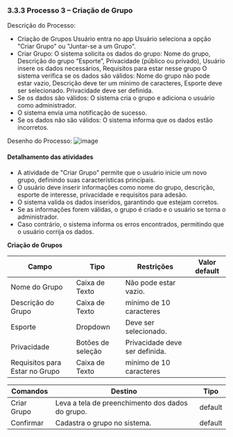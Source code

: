 ### 3.3.3 Processo 3 – Criação de Grupo

Descrição do Processo:

* Criação de Grupos Usuário entra no app Usuário seleciona a opção "Criar Grupo" ou "Juntar-se a um Grupo".
* Criar Grupo: O sistema solicita os dados do grupo: Nome do grupo, Descrição do grupo “Esporte”, Privacidade (público ou privado), Usuário insere os dados necessários, Requisitos para estar nesse grupo O sistema verifica se os dados são válidos: Nome do grupo não pode estar vazio, Descrição deve ter um mínimo de caracteres, Esporte deve ser selecionado. Privacidade deve ser definida. 
* Se os dados são válidos: O sistema cria o grupo e adiciona o usuário como administrador. 
* O sistema envia uma notificação de sucesso.
* Se os dados não são válidos: O sistema informa que os dados estão incorretos. 

Desenho do Processo:
![image](https://github.com/user-attachments/assets/f7dbd842-10e6-474e-b4dd-7a4449f0fcbb)

#### Detalhamento das atividades

* A atividade de "Criar Grupo" permite que o usuário inicie um novo grupo, definindo suas características principais. 
* O usuário deve inserir informações como nome do grupo, descrição, esporte de interesse, privacidade e requisitos para adesão. 
* O sistema valida os dados inseridos, garantindo que estejam corretos. 
* Se as informações forem válidas, o grupo é criado e o usuário se torna o administrador. 
* Caso contrário, o sistema informa os erros encontrados, permitindo que o usuário corrija os dados.

**Criação de Grupos**

| **Campo**       | **Tipo**         | **Restrições** | **Valor default** |
| ---             | ---              | ---            | ---               |
| Nome do Grupo           | Caixa de Texto   | Não pode estar vazio. |                |
| Descrição do Grupo           | Caixa de Texto   | mínimo de 10 caracteres |           |
| Esporte | Dropdown| Deve ser selecionado.| |
| Privacidade| Botões de seleção |Privacidade deve ser definida. | |
| Requisitos para Estar no Grupo| Caixa de Texto | mínimo de 10 caracteres| |

| **Comandos**         |  **Destino**                   | **Tipo** |
| ---                  | ---                            | ---               |
| Criar Grupo               | Leva a tela de preenchimento dos dados do grupo.              | default           |
| Confirmar           | Cadastra o grupo no sistema.  |        default           |
